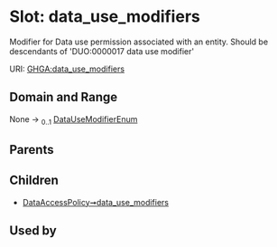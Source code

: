 
# Slot: data_use_modifiers


Modifier for Data use permission associated with an entity. Should be descendants of 'DUO:0000017 data use modifier'

URI: [GHGA:data_use_modifiers](https://w3id.org/GHGA/data_use_modifiers)


## Domain and Range

None &#8594;  <sub>0..1</sub> [DataUseModifierEnum](DataUseModifierEnum.md)

## Parents


## Children

 *  [DataAccessPolicy➞data_use_modifiers](DataAccessPolicy_data_use_modifiers.md)

## Used by

